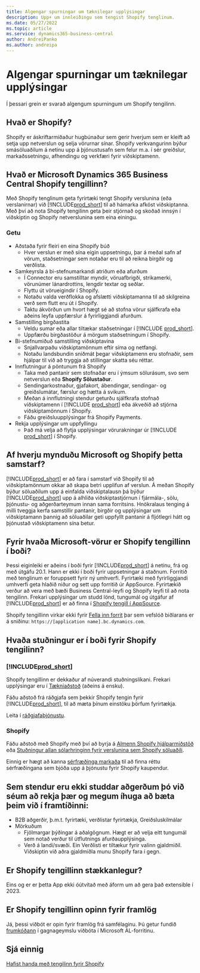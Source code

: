 ```yaml
---
title: Algengar spurningar um tæknilegar upplýsingar
description: Upp+ um innleiðingu sem tengist Shopify tenglinum.
ms.date: 05/27/2022
ms.topic: article
ms.service: dynamics365-business-central
author: AndreiPanko
ms.author: andreipa
---
```


# Algengar spurningar um tæknilegar upplýsingar

Í þessari grein er svarað algengum spurningum um Shopify tengilinn.

## Hvað er Shopify? 

Shopify er áskriftarmiðaður hugbúnaður sem gerir hverjum sem er kleift að setja upp netverslun og selja vörurnar sínar. Shopify verkvangurinn býður smásöluaðilum á netinu upp á þjónustusafn sem felur m.a. í sér greiðslur, markaðssetningu, afhendingu og verkfæri fyrir viðskiptamenn. 

## Hvað er Microsoft Dynamics 365 Business Central Shopify tengillinn? 

Með Shopify tenglinum geta fyrirtæki tengt Shopify verslunina (eða verslanirnar) við [!INCLUDE[prod_short](../includes/prod_short.md)] til að hámarka afköst viðskiptanna. Með því að nota Shopify tengilinn geta þeir stjórnað og skoðað innsýn í viðskiptin og Shopify netverslunina sem eina einingu. 

### Getu

- Aðstaða fyrir fleiri en eina  Shopify  búð
  - Hver verslun er með sína eigin uppsetningu, þar á meðal safn af vörum, staðsetningar sem notaðar eru til að reikna birgðir og verðlista.  
- Samkeyrsla á bi-stefnumarkandi atriðum eða afurðum
  - Í Connector eru samstilltar myndir, vöruafbrigði, strikamerki, vörunúmer lánardrottins, lengdir textar og seðlar.  
  - Flyttu út vörueigindir í Shopify.  
  - Notaðu valda verðflokka og afslætti viðskiptamanna til að skilgreina verð sem flutt eru út í Shopify.  
  - Taktu ákvörðun um hvort hægt sé að stofna vörur sjálfkrafa eða aðeins leyfa uppfærslur á fyrirliggjandi afurðum.  
- Samstilling birgðastita
  - Veldu sumar eða allar tiltækar staðsetningar í [!INCLUDE [prod_short](../includes/prod_short.md)].  
  - Uppfærðu birgðastöður á mörgum staðsetningum í Shopify.  
- Bi-stefnumiðuð samstilling viðskiptavina
  - Snjallvarpaðu viðskiptamönnum eftir síma og netfangi.  
  - Notaðu landsbundin sniðmát þegar viðskiptamenn eru stofnaðir, sem hjálpar til við að tryggja að stillingar skatta séu réttar.  
- Innflutningur á pöntunum frá Shopify
  - Taka með pantanir sem stofnaðar eru í ýmsum sölurásum, svo sem netverslun eða  **Shopify  Sölustaður**. 
  - Sendingarkostnaður, gjafakort, ábendingar, sendingar- og greiðslumátar, færslur og hætta á svikum.  
  - Meðan á innflutningi stendur geturðu sjálfkrafa stofnað viðskiptamenn í [!INCLUDE [prod_short](../includes/prod_short.md)] eða ákveðið að stjórna viðskiptamönnum í Shopify.  
  - Fáðu greiðsluupplýsingar frá Shopify Payments. 
- Rekja upplýsingar um uppfyllingu
  - Það má velja að flytja upplýsingar vörurakningar úr [!INCLUDE [prod_short](../includes/prod_short.md)] í Shopify.  

## Af hverju mynduðu Microsoft og Shopify þetta samstarf? 

[!INCLUDE[prod_short](../includes/prod_long.md)] er að fara í samstarf við Shopify til að viðskiptamönnum okkar að skapa betri upplifun af verslun. Á meðan Shopify býður söluaðilum upp á einfalda viðskiptalausn þá býður [!INCLUDE[prod_short](../includes/prod_short.md)] upp á alhliða viðskiptastjórnun í fjármála-, sölu, þjónustu- og aðgerðarteymum innan sama forritsins. Hnökralaus tenging á milli tveggja kerfa samstillir pantanir, birgðir og upplýsingar um viðskiptamann þannig að söluaðilar geti uppfyllt pantanir á fljótlegri hátt og þjónustað viðskiptamenn sína betur.

## Fyrir hvaða Microsoft-vörur er Shopify tengillinn í boði?

Þessi eiginleiki er aðeins í boði fyrir [!INCLUDE[prod_short](../includes/prod_short.md)] á netinu, frá og með útgáfu 20.1. Hann er ekki í boði fyrir uppsetningar á staðnum. Forritið með tenglinum er foruppsett fyrir ný umhverfi. Fyrirtæki með fyrirliggjandi umhverfi geta hlaðið niður og sett upp forritið úr AppSource. Fyrirtækið verður að vera með bæði Business Central-leyfi og Shopify leyfi til að nota tengilinn. Frekari upplýsingar um studd lönd, tungumál og útgáfur af [!INCLUDE[prod_short](../includes/prod_short.md)] er að finna í [Shopify tengill í AppSource](https://go.microsoft.com/fwlink/?linkid=2196238).

Shopify tengillinn virkar ekki fyrir [Fella inn forrit](/dynamics365/business-central/dev-itpro/deployment/embed-app-overview) þar sem vefslóð biðlarans er á sniðinu: `https://[application name].bc.dynamics.com`. 

## Hvaða stuðningur er í boði fyrir Shopify tengilinn?

### [!INCLUDE[prod_short](../includes/prod_short.md)]

Shopify tengillinn er dekkaður af núverandi stuðningslíkani. Frekari upplýsingar eru í [Tækniaðstoð](/dynamics365/business-central/dev-itpro/administration//manage-technical-support) (aðeins á ensku). 

Fáðu aðstoð frá ráðgjafa sem þekkir  Shopify  tengin fyrir  [!INCLUDE[prod_short](../includes/prod_short.md)], til að mæta þínum einstöku þörfum fyrirtækja.
 
Leita í  [ráðgjafaþjónustu](https://aka.ms/BCShopifyConsultant).

### Shopify

Fáðu aðstoð með Shopify með því að byrja á [Almenn Shopify hjálparmiðstöð](https://help.shopify.com/) eða [Stuðningur allan sólarhringinn fyrir verslunina sem Shopify söluaðili](https://help.shopify.com/questions#/). 

Einnig er hægt að kanna  [sérfræðinga markaða](https://experts.shopify.com/)  til að finna réttu sérfræðingana sem bjóða upp á þjónustu fyrir  Shopify  kaupendur.

## Sem stendur eru ekki studdar aðgerðum þó við séum að rekja þær og megum íhuga að bæta þeim við í framtíðinni:

- B2B aðgerðir, þ.m.t. fyrirtæki, verðlistar fyrirtækja, Greiðsluskilmálar
- Mörkuðum
  - Fjölmargar þýðingar á aðalgögnum. Hægt er að velja eitt tungumál sem notað verður til útflutnings afurðaupplýsinga.
  - Verð á landi/svæði. Ein Verðlisti er tiltækur fyrir valinn gjaldmiðil. Viðskiptin við aðra gjaldmiðla munu  Shopify fara í gegn.

## Er Shopify tengillinn stækkanlegur?

Eins og er er þetta App ekki óútvítað með áform um að gera það extensible í 2023. 

## Er Shopify tengillinn opinn fyrir framlög

Já, þessi viðbót er opin fyrir framlög frá samfélaginu. Þú getur fundið [frumkóðann](https://github.com/microsoft/ALAppExtensions/tree/main/Apps/W1/Shopify) í gagnageymslu viðbóta í Microsoft AL-forritinu.


## Sjá einnig

[Hafist handa með tengilinn fyrir Shopify](get-started.md)  
